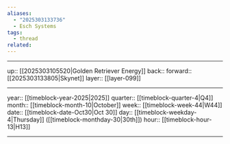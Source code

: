 ```yaml
---
aliases:
  - "2025303133736"
  - Esch Systems
tags:
  - thread
related:
---
```




***

up:: [[2025303105520|Golden Retriever Energy]]
back:: 
forward:: [[2025303133805|Skynet]]
layer:: [[layer-099]]

***

year:: [[timeblock-year-2025|2025]]
quarter:: [[timeblock-quarter-4|Q4]]
month:: [[timeblock-month-10|October]]
week:: [[timeblock-week-44|W44]]
date:: [[timeblock-date-Oct30|Oct 30]]
day:: [[timeblock-weekday-4|Thursday]] ([[timeblock-monthday-30|30th]])
hour:: [[timeblock-hour-13|H13]]

***
